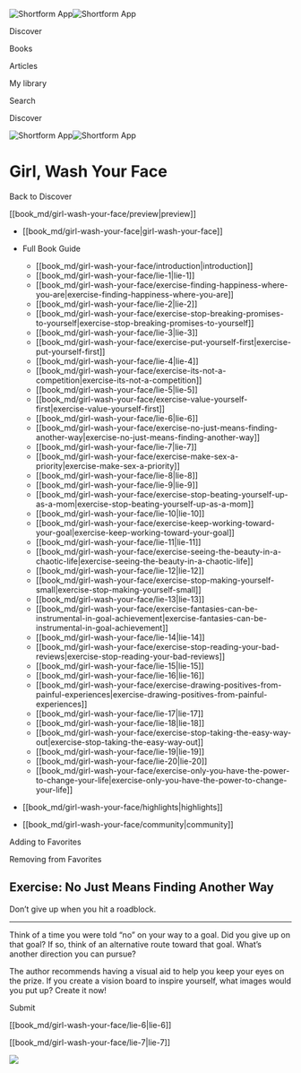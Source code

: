 ![Shortform App](/img/logo.36a2399e.svg)![Shortform App](/img/logo-dark.70c1b072.svg)

Discover

Books

Articles

My library

Search

Discover

![Shortform App](/img/logo.36a2399e.svg)![Shortform App](/img/logo-dark.70c1b072.svg)

# Girl, Wash Your Face

Back to Discover

[[book_md/girl-wash-your-face/preview|preview]]

  * [[book_md/girl-wash-your-face|girl-wash-your-face]]
  * Full Book Guide

    * [[book_md/girl-wash-your-face/introduction|introduction]]
    * [[book_md/girl-wash-your-face/lie-1|lie-1]]
    * [[book_md/girl-wash-your-face/exercise-finding-happiness-where-you-are|exercise-finding-happiness-where-you-are]]
    * [[book_md/girl-wash-your-face/lie-2|lie-2]]
    * [[book_md/girl-wash-your-face/exercise-stop-breaking-promises-to-yourself|exercise-stop-breaking-promises-to-yourself]]
    * [[book_md/girl-wash-your-face/lie-3|lie-3]]
    * [[book_md/girl-wash-your-face/exercise-put-yourself-first|exercise-put-yourself-first]]
    * [[book_md/girl-wash-your-face/lie-4|lie-4]]
    * [[book_md/girl-wash-your-face/exercise-its-not-a-competition|exercise-its-not-a-competition]]
    * [[book_md/girl-wash-your-face/lie-5|lie-5]]
    * [[book_md/girl-wash-your-face/exercise-value-yourself-first|exercise-value-yourself-first]]
    * [[book_md/girl-wash-your-face/lie-6|lie-6]]
    * [[book_md/girl-wash-your-face/exercise-no-just-means-finding-another-way|exercise-no-just-means-finding-another-way]]
    * [[book_md/girl-wash-your-face/lie-7|lie-7]]
    * [[book_md/girl-wash-your-face/exercise-make-sex-a-priority|exercise-make-sex-a-priority]]
    * [[book_md/girl-wash-your-face/lie-8|lie-8]]
    * [[book_md/girl-wash-your-face/lie-9|lie-9]]
    * [[book_md/girl-wash-your-face/exercise-stop-beating-yourself-up-as-a-mom|exercise-stop-beating-yourself-up-as-a-mom]]
    * [[book_md/girl-wash-your-face/lie-10|lie-10]]
    * [[book_md/girl-wash-your-face/exercise-keep-working-toward-your-goal|exercise-keep-working-toward-your-goal]]
    * [[book_md/girl-wash-your-face/lie-11|lie-11]]
    * [[book_md/girl-wash-your-face/exercise-seeing-the-beauty-in-a-chaotic-life|exercise-seeing-the-beauty-in-a-chaotic-life]]
    * [[book_md/girl-wash-your-face/lie-12|lie-12]]
    * [[book_md/girl-wash-your-face/exercise-stop-making-yourself-small|exercise-stop-making-yourself-small]]
    * [[book_md/girl-wash-your-face/lie-13|lie-13]]
    * [[book_md/girl-wash-your-face/exercise-fantasies-can-be-instrumental-in-goal-achievement|exercise-fantasies-can-be-instrumental-in-goal-achievement]]
    * [[book_md/girl-wash-your-face/lie-14|lie-14]]
    * [[book_md/girl-wash-your-face/exercise-stop-reading-your-bad-reviews|exercise-stop-reading-your-bad-reviews]]
    * [[book_md/girl-wash-your-face/lie-15|lie-15]]
    * [[book_md/girl-wash-your-face/lie-16|lie-16]]
    * [[book_md/girl-wash-your-face/exercise-drawing-positives-from-painful-experiences|exercise-drawing-positives-from-painful-experiences]]
    * [[book_md/girl-wash-your-face/lie-17|lie-17]]
    * [[book_md/girl-wash-your-face/lie-18|lie-18]]
    * [[book_md/girl-wash-your-face/exercise-stop-taking-the-easy-way-out|exercise-stop-taking-the-easy-way-out]]
    * [[book_md/girl-wash-your-face/lie-19|lie-19]]
    * [[book_md/girl-wash-your-face/lie-20|lie-20]]
    * [[book_md/girl-wash-your-face/exercise-only-you-have-the-power-to-change-your-life|exercise-only-you-have-the-power-to-change-your-life]]
  * [[book_md/girl-wash-your-face/highlights|highlights]]
  * [[book_md/girl-wash-your-face/community|community]]



Adding to Favorites 

Removing from Favorites 

## Exercise: No Just Means Finding Another Way

Don’t give up when you hit a roadblock.

* * *

Think of a time you were told “no” on your way to a goal. Did you give up on that goal? If so, think of an alternative route toward that goal. What’s another direction you can pursue?

The author recommends having a visual aid to help you keep your eyes on the prize. If you create a vision board to inspire yourself, what images would you put up? Create it now!

Submit 

[[book_md/girl-wash-your-face/lie-6|lie-6]]

[[book_md/girl-wash-your-face/lie-7|lie-7]]

![](https://bat.bing.com/action/0?ti=56018282&Ver=2&mid=aad0f41f-f61d-4ebd-918e-469111df658c&sid=49fff5b0636c11eeb9c611038afc8668&vid=4a005010636c11ee80c703d4c4a7acd5&vids=0&msclkid=N&pi=0&lg=en-US&sw=800&sh=600&sc=24&nwd=1&tl=Shortform%20%7C%20Girl,%20Wash%20Your%20Face&p=https%3A%2F%2Fwww.shortform.com%2Fapp%2Fbook%2Fgirl-wash-your-face%2Fexercise-no-just-means-finding-another-way&r=&lt=581&evt=pageLoad&sv=1&rn=840695)
